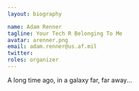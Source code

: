 ```yaml
---
layout: biography

name: Adam Renner
tagline: Your Tech R Belonging To Me
avatar: arenner.png
email: adam.renner@us.af.mil
twitter: 
roles: organizer
---
```

A long time ago, in a galaxy far, far away...